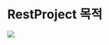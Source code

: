 # RestProject 목적
<img src="https://blogpfthumb-phinf.pstatic.net/MjAxODA1MjhfMTUg/MDAxNTI3NDg2OTU3OTY3.fiibWQWYxGd4aJSZQxqMNleVt35g5DbqsXsa68wFq1sg.Wjoj_gSC28q3gh--D5RxySU5NpuxNxukOXVvOigbR1sg.JPEG.zino1187/20160826_220403_24794.jpg?type=w161">
